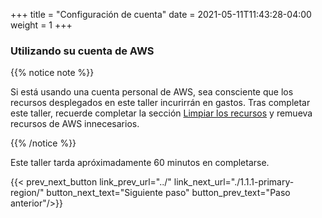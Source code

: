 +++
title = "Configuración de cuenta"
date =  2021-05-11T11:43:28-04:00
weight = 1
+++

### Utilizando su cuenta de AWS

{{% notice note %}}

Si está usando una cuenta personal de AWS, sea consciente que los recursos desplegados en este taller incurirrán en gastos. Tras completar este taller, recuerde completar la sección [Limpiar los recursos](../../6-cleanup/) y remueva recursos de AWS innecesarios.

{{% /notice %}}

Este taller tarda apróximadamente 60 minutos en completarse.

{{< prev_next_button link_prev_url="../" link_next_url="./1.1.1-primary-region/" button_next_text="Siguiente paso" button_prev_text="Paso anterior"/>}}
